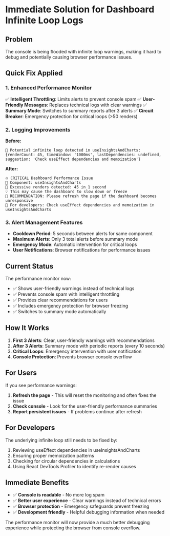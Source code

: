 # Immediate Solution for Dashboard Infinite Loop Logs

## Problem
The console is being flooded with infinite loop warnings, making it hard to debug and potentially causing browser performance issues.

## Quick Fix Applied

### 1. Enhanced Performance Monitor
✅ **Intelligent Throttling**: Limits alerts to prevent console spam
✅ **User-Friendly Messages**: Replaces technical logs with clear warnings
✅ **Summary Mode**: Switches to summary reports after 3 alerts
✅ **Circuit Breaker**: Emergency protection for critical loops (>50 renders)

### 2. Logging Improvements

**Before:**
```
🚨 Potential infinite loop detected in useInsightsAndCharts: {renderCount: 45, timeWindow: '1000ms', lastDependencies: undefined, suggestion: 'Check useEffect dependencies and memoization'}
```

**After:**
```
🔥 CRITICAL Dashboard Performance Issue
🎯 Component: useInsightsAndCharts
🔄 Excessive renders detected: 45 in 1 second
💡 This may cause the dashboard to slow down or freeze
🚨 RECOMMENDATION: Please refresh the page if the dashboard becomes unresponsive
🔧 For developers: Check useEffect dependencies and memoization in useInsightsAndCharts
```

### 3. Alert Management Features

- **Cooldown Period**: 5 seconds between alerts for same component
- **Maximum Alerts**: Only 3 total alerts before summary mode
- **Emergency Mode**: Automatic intervention for critical loops
- **User Notifications**: Browser notifications for performance issues

## Current Status

The performance monitor now:
- ✅ Shows user-friendly warnings instead of technical logs
- ✅ Prevents console spam with intelligent throttling
- ✅ Provides clear recommendations for users
- ✅ Includes emergency protection for browser freezing
- ✅ Switches to summary mode automatically

## How It Works

1. **First 3 Alerts**: Clear, user-friendly warnings with recommendations
2. **After 3 Alerts**: Summary mode with periodic reports (every 10 seconds)
3. **Critical Loops**: Emergency intervention with user notification
4. **Console Protection**: Prevents browser console overflow

## For Users

If you see performance warnings:
1. **Refresh the page** - This will reset the monitoring and often fixes the issue
2. **Check console** - Look for the user-friendly performance summaries
3. **Report persistent issues** - If problems continue after refresh

## For Developers

The underlying infinite loop still needs to be fixed by:
1. Reviewing useEffect dependencies in useInsightsAndCharts
2. Ensuring proper memoization patterns
3. Checking for circular dependencies in calculations
4. Using React DevTools Profiler to identify re-render causes

## Immediate Benefits

- ✅ **Console is readable** - No more log spam
- ✅ **Better user experience** - Clear warnings instead of technical errors
- ✅ **Browser protection** - Emergency safeguards prevent freezing
- ✅ **Development friendly** - Helpful debugging information when needed

The performance monitor will now provide a much better debugging experience while protecting the browser from console overflow.